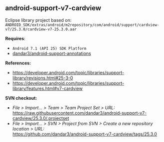 ## android-support-v7-cardview

Eclipse library project based on:<br/>
`ANDROID_SDK/extras/android/m2repository/com/android/support/cardview-v7/25.3.0/cardview-v7-25.3.0.aar`

**Requires**:
- `Android 7.1 (API 25) SDK Platform`
- [dandar3/android-support-annotations](https://github.com/dandar3/android-support-annotations/tree/25.3.0)

**References:**
- https://developer.android.com/topic/libraries/support-library/revisions.html#25-3-0
- https://developer.android.com/topic/libraries/support-library/features.html#v7-cardview

**SVN checkout:**
- _File > Import... > Team > Team Project Set > URL:_<br/>
  https://raw.githubusercontent.com/dandar3/android-support-v7-cardview/25.3.0/.projectset
- _File > Import... > SVN > Project from SVN > Create a new repository location > URL:_<br/> 
  https://github.com/dandar3/android-support-v7-cardview/tags/25.3.0